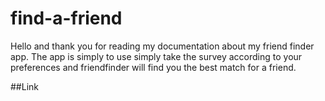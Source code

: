 # find-a-friend

Hello and thank you for reading my documentation about my friend finder app. The app is simply to use simply take the survey according to your preferences and friendfinder will find you the best match for a friend.

##Link